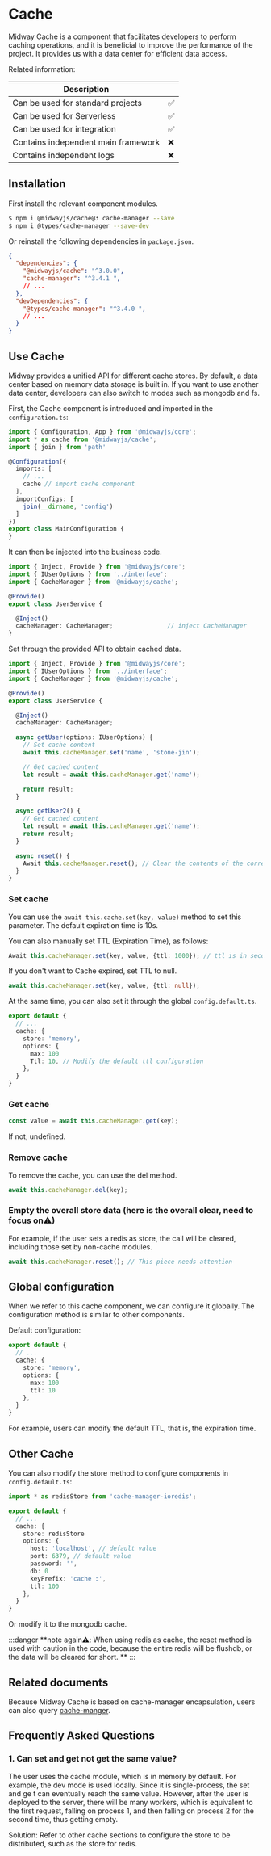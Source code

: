 # Cache

Midway Cache is a component that facilitates developers to perform caching operations, and it is beneficial to improve the performance of the project. It provides us with a data center for efficient data access.

Related information:

| Description |      |
| ----------------- | ---- |
| Can be used for standard projects | ✅ |
| Can be used for Serverless | ✅ |
| Can be used for integration | ✅ |
| Contains independent main framework | ❌ |
| Contains independent logs | ❌ |


## Installation

First install the relevant component modules.

```bash
$ npm i @midwayjs/cache@3 cache-manager --save
$ npm i @types/cache-manager --save-dev
```

Or reinstall the following dependencies in `package.json`.

```json
{
  "dependencies": {
    "@midwayjs/cache": "^3.0.0",
    "cache-manager": "^3.4.1 ",
    // ...
  },
  "devDependencies": {
    "@types/cache-manager": "^3.4.0 ",
    // ...
  }
}
```



## Use Cache

Midway provides a unified API for different cache stores. By default, a data center based on memory data storage is built in. If you want to use another data center, developers can also switch to modes such as mongodb and fs.


First, the Cache component is introduced and imported in the `configuration.ts`:

```typescript
import { Configuration, App } from '@midwayjs/core';
import * as cache from '@midwayjs/cache';
import { join } from 'path'

@Configuration({
  imports: [
    // ...
    cache // import cache component
  ],
  importConfigs: [
    join(__dirname, 'config')
  ]
})
export class MainConfiguration {
}
```

It can then be injected into the business code.

```typescript
import { Inject, Provide } from '@midwayjs/core';
import { IUserOptions } from '../interface';
import { CacheManager } from '@midwayjs/cache';

@Provide()
export class UserService {

  @Inject()
  cacheManager: CacheManager;     			// inject CacheManager
}
```

Set through the provided API to obtain cached data.


```typescript
import { Inject, Provide } from '@midwayjs/core';
import { IUserOptions } from '../interface';
import { CacheManager } from '@midwayjs/cache';

@Provide()
export class UserService {

  @Inject()
  cacheManager: CacheManager;

  async getUser(options: IUserOptions) {
    // Set cache content
    await this.cacheManager.set('name', 'stone-jin');

    // Get cached content
    let result = await this.cacheManager.get('name');

    return result;
  }

  async getUser2() {
    // Get cached content
    let result = await this.cacheManager.get('name');
    return result;
  }

  async reset() {
    Await this.cacheManager.reset(); // Clear the contents of the corresponding store
  }
}
```



### Set cache


You can use the `await this.cache.set(key, value)` method to set this parameter. The default expiration time is 10s.


You can also manually set TTL (Expiration Time), as follows:
```typescript
Await this.cacheManager.set(key, value, {ttl: 1000}); // ttl is in seconds
```
If you don't want to Cache expired, set TTL to null.
```typescript
await this.cacheManager.set(key, value, {ttl: null});
```
At the same time, you can also set it through the global `config.default.ts`.
```typescript
export default {
  // ...
  cache: {
    store: 'memory',
    options: {
      max: 100
      Ttl: 10, // Modify the default ttl configuration
    },
  }
}
```


### Get cache

```typescript
const value = await this.cacheManager.get(key);
```
If not, undefined.



### Remove cache


To remove the cache, you can use the del method.
```typescript
await this.cacheManager.del(key);
```



### Empty the overall store data (here is the overall clear, need to focus on⚠)


For example, if the user sets a redis as store, the call will be cleared, including those set by non-cache modules.
```typescript
await this.cacheManager.reset(); // This piece needs attention
```



## Global configuration


When we refer to this cache component, we can configure it globally. The configuration method is similar to other components.


Default configuration:
```typescript
export default {
  // ...
  cache: {
  	store: 'memory',
    options: {
      max: 100
      ttl: 10
    },
  }
}
```
For example, users can modify the default TTL, that is, the expiration time.



## Other Cache


You can also modify the store method to configure components in `config.default.ts`:
```typescript
import * as redisStore from 'cache-manager-ioredis';

export default {
  // ...
  cache: {
  	store: redisStore
    options: {
      host: 'localhost', // default value
      port: 6379, // default value
      password: '',
      db: 0
      keyPrefix: 'cache :',
      ttl: 100
    },
  }
}
```
Or modify it to the mongodb cache.


:::danger
**note again⚠️: When using redis as cache, the reset method is used with caution in the code, because the entire redis will be flushdb, or the data will be cleared for short. **
:::



## Related documents


Because Midway Cache is based on cache-manager encapsulation, users can also query [cache-manger](https://www.npmjs.com/package/cache-manager).



## Frequently Asked Questions



### 1. Can set and get not get the same value?

The user uses the cache module, which is in memory by default. For example, the dev mode is used locally. Since it is single-process, the set and ge t can eventually reach the same value. However, after the user is deployed to the server, there will be many workers, which is equivalent to the first request, falling on process 1, and then falling on process 2 for the second time, thus getting empty.


Solution: Refer to other cache sections to configure the store to be distributed, such as the store for redis.
